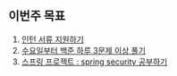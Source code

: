 ## 이번주 목표

1. [인턴 서류 지원하기](https://github.com/mingdyuo/Let-me-be-a-BE-engineer/blob/main/%EC%9D%B8%ED%84%B4%EC%B1%84%EC%9A%A9%EC%A0%95%EB%A6%AC.md)
2. [수요일부터 백준 하루 3문제 이상 풀기](https://github.com/mingdyuo/algorithm/commits/master)
3. [스프링 프로젝트 : spring security 공부하기](https://github.com/mingdyuo/Let-me-be-a-BE-engineer/blob/main/Spring/Spring%20Security.md)

